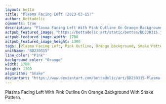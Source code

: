 ```yaml
---
layout: betta
title: "Plasma Facing Left (2023-03-15)"
author: Bettadelic
comments: true
description: "Plasma Facing Left With Pink Outline On Orange Background With Snake Pattern."
actpub_featured_image: "https://bettadelic.art/static/bettas/BD230315.jpg"
actpub_featured_image_width: 1700
actpub_featured_image_height: 1300
tags: [Plasma Facing Left, Pink Outline, Orange Background, Snake Pattern, March 2023]
unitName: "BD230315"
line_color: "Pink"
background_color: "Orange"
width: 1700
height: 1300
algorithm: "Snake"
deviantart: "https://www.deviantart.com/bettadelic/art/BD230315-Plasma-Facing-Left-2023-03-15-953776978"
---
```


Plasma Facing Left With Pink Outline On Orange Background With Snake Pattern.
